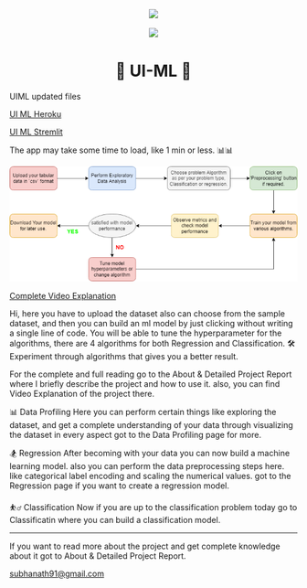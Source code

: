 <p align="center">
<img src="https://forthebadge.com/images/badges/made-with-python.svg" >
</p>

<p align="center">
<img src="https://img.shields.io/badge/under%20construction-8A2BE2" >
</p>

<h1 align="center"> 🤖 UI-ML 🤖</h1>
UIML updated files

[UI ML Heroku](http://uiml.herokuapp.com/)

[UI ML Stremlit](https://share.streamlit.io/subha996/ui-ml-v2/main/app.py)

The app may take some time to load, like 1 min or less.
📊📊

<p align="center">
<img src="https://github.com/subha996/UI-ML-V2/blob/main/uiml.png" >
</p>

[Complete Video Explanation](https://www.youtube.com/playlist?list=PLPL68eAk13ftZWE40_teT3NCWW5ChFqWs)



Hi, here you have to upload the dataset also can choose from the sample dataset, and then you can build an ml model by just clicking without writing a single line of code. You will be able to tune the hyperparameter for the algorithms, there are 4 algorithms for both Regression and Classification.
🛠 Experiment through algorithms that gives you a better result.

For the complete and full reading go to the About & Detailed Project Report where I briefly describe the project and how to use it. also, you can find Video Explanation of the project there.

📊 Data Profiling
Here you can perform certain things like exploring the dataset, and get a complete understanding of your data through visualizing the dataset in every aspect got to the Data Profiling page for more.

🏂 Regression
After becoming with your data you can now build a machine learning model. also you can perform the data preprocessing steps here. like categorical label encoding and scaling the numerical values. got to the Regression page if you want to create a regression model.

⛹️‍♂️ Classification
Now if you are up to the classification problem today go to Classificatin where you can build a classification model.

--------------------------------------------------------------
If you want to read more about the project and get complete knowledge about it got to About & Detailed Project Report.

subhanath91@gmail.com

